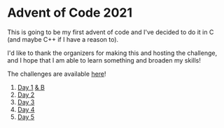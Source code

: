 # Advent of Code 2021

This is going to be my first advent of code and I've decided to do it in C (and maybe C++ if I have a reason to).

I'd like to thank the organizers for making this and hosting the challenge, and I hope that I am able to learn something and broaden my skills!

The challenges are available [here](https://adventofcode.com/2021/)!

1. [Day 1](./Day%201%20A/README.md) [& B](./Day%201%20B/README.md)
2. [Day 2](./Day%202/README.md)
3. [Day 3](./Day%203/README.md)
4. [Day 4](./Day%204/README.md)
5. [Day 5](./Day%205/README.md)
